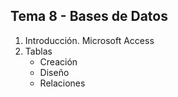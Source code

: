 ﻿## **Tema 8 - Bases de Datos**

1. Introducción. Microsoft Access
2. Tablas
	- Creación
	- Diseño
	- Relaciones

<!--stackedit_data:
eyJoaXN0b3J5IjpbLTYzMzgyNjU4NSwtODY0MjEwNjIwLDE5Nz
A5MjI5ODVdfQ==
-->